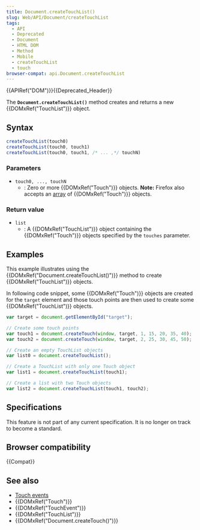 ```yaml
---
title: Document.createTouchList()
slug: Web/API/Document/createTouchList
tags:
  - API
  - Deprecated
  - Document
  - HTML DOM
  - Method
  - Mobile
  - createTouchList
  - touch
browser-compat: api.Document.createTouchList
---
```

{{APIRef("DOM")}}{{Deprecated_Header}}

The **`Document.createTouchList()`** method creates and returns a new {{DOMxRef("TouchList")}} object.

## Syntax

```js
createTouchList(touch0)
createTouchList(touch0, touch1)
createTouchList(touch0, touch1, /* ... ,*/ touchN)
```

### Parameters

- `touch0, ..., touchN`
  - : Zero or more {{DOMxRef("Touch")}} objects. **Note:** Firefox also
    accepts an [array](/en-US/docs/Web/JavaScript/Reference/Global_Objects/Array) of
    {{DOMxRef("Touch")}} objects.

### Return value

- `list`
  - : A {{DOMxRef("TouchList")}} object containing the {{DOMxRef("Touch")}} objects
    specified by the `touches` parameter.

## Examples

This example illustrates using the {{DOMxRef("Document.createTouchList()")}} method to
create {{DOMxRef("TouchList")}} objects.

In following code snippet, some {{DOMxRef("Touch")}} objects are created for the
`target` element and those touch points are then used to create some
{{DOMxRef("TouchList")}} objects.

```js
var target = document.getElementById("target");

// Create some touch points
var touch1 = document.createTouch(window, target, 1, 15, 20, 35, 40);
var touch2 = document.createTouch(window, target, 2, 25, 30, 45, 50);

// Create an empty TouchList objects
var list0 = document.createTouchList();

// Create a TouchList with only one Touch object
var list1 = document.createTouchList(touch1);

// Create a list with two Touch objects
var list2 = document.createTouchList(touch1, touch2);
```

## Specifications

This feature is not part of any current specification. It is no longer on track to become a standard.

## Browser compatibility

{{Compat}}

## See also

- [Touch events](/en-US/docs/Web/API/Touch_events)
- {{DOMxRef("Touch")}}
- {{DOMxRef("TouchEvent")}}
- {{DOMxRef("TouchList")}}
- {{DOMxRef("Document.createTouch()")}}
